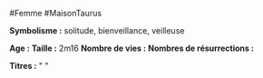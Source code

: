#Femme #MaisonTaurus

**Symbolisme :** solitude, bienveillance, veilleuse

**Age :**
**Taille :** 2m16
**Nombre de vies :**
**Nombres de résurrections :**

**Titres :** 
"
"


